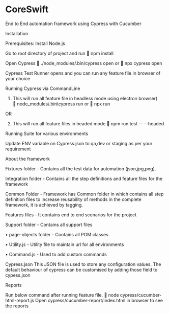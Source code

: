 # CoreSwift

End to End automation framework using Cypress with Cucumber 

Installation 

Prerequisites:
Install Node.js 

Go to root directory of project and run
 npm install 

Open Cypress
 ./node_modules/.bin/cypress open
or 
 npx cypress open

Cypress Test Runner opens and you can run any feature file in browser of your choice 


Running Cypress via CommandLine 

1. This will run all feature file in headless mode using electron browser)\
 node_modules\\.bin\\cypress run 
or 
 npx run

OR 

2. This will run all feature files in headed mode
 npm run test -- --headed


Running Suite for various environments 

Update ENV variable on Cypress.json  to qa,dev or staging as per your requirement 

About the framework 

Fixtures folder - 
Contains all  the test data for automation (json,jpg,png).

Integration folder - 
Contains all the step definitions and feature files for the framework

Common Folder - 
Framework has Common folder in which contains all step definition files to increase reusability of methods in the complete framework, it is achieved by tagging. 

Features files - 
It contains end to end scenarios for the project 

Support folder - Contains all support files 

•	page-objects folder - 
Contains all POM classes 

•	Utility.js - 
Utility file to maintain url for all  environments 

•	Command.js - 
Used to add custom commands 

Cypress.json
This JSON file is used to store any configuration values. The default behaviour of cypress can be customised by adding those field to cypess.json



Reports

Run below command after running feature file. 
 node cypress/cucumber-html-report.js
Open cypress/cucumber-report/index.html in browser to see the reports
